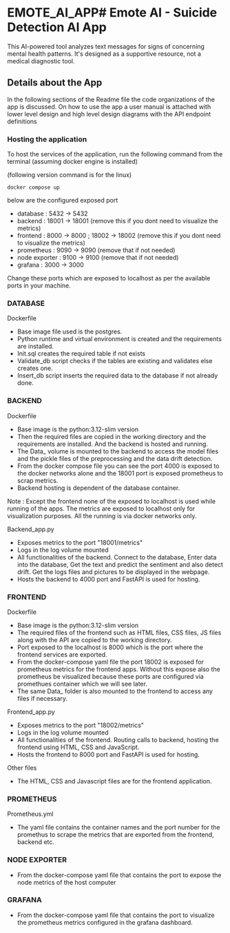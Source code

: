 # EMOTE_AI_APP# Emote AI - Suicide Detection AI App
This AI-powered tool analyzes text messages for signs of concerning mental health patterns. It's designed as a supportive resource, not a medical diagnostic tool.

## Details about the App
In the following sections of the Readme file the code organizations of the app is discussed. On how to use the app a user manual is attached with lower level design and high level design diagrams with the API endpoint definitions

### Hosting the application
To host the services of the application, run the following command from the terminal (assuming docker engine is installed)

(following version command is for the linux)
```
docker compose up
```

below are the configured exposed port
- database : 5432 -> 5432
- backend : 18001 -> 18001 (remove this if you dont need to visualize the metrics)
- frontend : 8000 -> 8000 ; 18002 -> 18002 (remove this if you dont need to visualize the metrics)
- prometheus : 9090 -> 9090 (remove that if not needed)
- node exporter : 9100 -> 9100 (remove that if not needed)
- grafana : 3000 -> 3000

Change these ports which are exposed to localhost as per the available ports in your machine.

### DATABASE
Dockerfile
- Base image file used is the postgres.
- Python runtime and virtual environment is created and the requirements are installed.
- Init.sql creates the required table if not exists
- Validate_db script checks if the tables are existing and validates else creates one.
- Insert_db script inserts the required data to the database if not already done.

### BACKEND
Dockerfile
- Base image is the python:3.12-slim version
- Then the required files are copied in the working directory and the requirements are installed. And the backend is hosted and running.
- The Data_ volume is mounted to the backend to access the model files and the pickle files of the preprocessing and the data drift detection.
- From the docker compose file you can see the port 4000 is exposed to the docker networks alone and the 18001 port is exposed prometheus to scrap metrics. 
- Backend hosting is dependent of the database container.

Note : Except the frontend none of the exposed to localhost is used while running of the apps. The metrics are exposed to localhost only for visualization purposes. All the running is via docker networks only.

Backend_app.py
- Exposes metrics to the port "18001/metrics"
- Logs in the log volume mounted
- All functionalities of the backend. Connect to the database, Enter data into the database, Get the text and predict the sentiment and also detect drift. Get the logs files and pictures to be displayed in the webpage.
- Hosts the backend to 4000 port and FastAPI is used for hosting.

### FRONTEND
Dockerfile
- Base image is the python:3.12-slim version
- The required files of the frontend such as HTML files, CSS files, JS files along with the API are copied to the working directory.
- Port exposed to the localhost is 8000 which is the port where the frontend services are exported.
- From the docker-compose yaml file the port 18002 is exposed for prometheus metrics for the frontend apps. Without this expose also the prometheus be visualized because these ports are configured via promethues container which we will see later.
- The same Data_ folder is also mounted to the frontend to access any files if necessary.

Frontend_app.py
- Exposes metrics to the port "18002/metrics"
- Logs in the log volume mounted
- All functionalities of the frontend. Routing calls to backend, hosting the frontend using HTML, CSS and JavaScript.
- Hosts the frontend to 8000 port and FastAPI is used for hosting.

Other files
- The HTML, CSS and Javascript files are for the frontend application.

### PROMETHEUS
Prometheus.yml 
- The yaml file contains the container names and the port number for the promethus to scrape the metrics that are exported from the frontend, backend etc.

### NODE EXPORTER
- From the docker-compose yaml file that contains the port to expose the node metrics of the host computer

### GRAFANA
- From the docker-compose yaml file that contains the port to visualize the prometheus metrics configured in the grafana dashboard.
